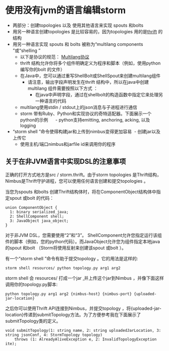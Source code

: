 # 使用没有jvm的语言编辑storm

*   两部分：创建topologies 以及 使用其他语言来实现 spouts 和bolts
*   用另一种语言创建topologies 是比较容易的，因为topologies 用的是[thrift](link%20to%20storm.thrift) 的结构
*   用另一种语言实现 spouts 和 bolts 被称为“multilang components ”或“shelling ”
    *   以下是协议的规范： [Multilang协议](Multilang-protocol.html)
    *   thrift 结构允许你将多个组件明确定义为程序和脚本（例如，使用python编写你的bolt 的文件）
    *   在Java中，您可以通过重写ShellBolt或ShellSpout来创建multilang组件
        *   请注意，输出字段声明发生在thrift 结构中，所以在java中创建multilang 组件需要按照以下方式 ：
            *   在java中声明字段，通过在shellbolt的构造函数中指定它来处理另一种语言的代码
    *   multilang使用stdin / stdout上的json消息与子进程进行通信
    *   storm 带有Ruby、Python和实现协议的奇特适配器。下面展示一个python的示例      - python支持emitting, anchoring, acking, 以及 logging
*   “storm shell ”命令使得构建jar和上传到nimbus变得更加容易  - 创建jar以及上传它
    *   使用主机/端口nimbus和jarfile id来调用你的程序

## 关于在非JVM语言中实现DSL的注意事项

正确的打开方式地方是src / storm.thrift。由于storm topologies 是Thrift结构，Nimbus是Thrift守护进程，您可以使用任何语言创建和提交topologies 。

当您为spouts 和bolts 创建Thrift结构体时，将在ComponentObject结构体中指定spout 或bolt 的代码：

```
union ComponentObject {
  1: binary serialized_java;
  2: ShellComponent shell;
  3: JavaObject java_object;
} 
```

对于非JVM DSL，您需要使用“2”和“3”。 ShellComponent允许您指定运行该组件的脚本（例如，您的python代码）。而JavaObject允许您为组件指定本地java的spout 和bolt （Storm将使用反射来创建该spout 或bolt ）。

有一个“storm shell ”命令有助于提交topology 。它的用法是这样的:

```
storm shell resources/ python topology.py arg1 arg2 
```

storm shell 会 resources/ 打成一个jar ,并上传这个jar到Nimbus ，并像下面这样调用你的topology.py脚本:

```
python topology.py arg1 arg2 {nimbus-host} {nimbus-port} {uploaded-jar-location} 
```

之后你可以使用Thrift API连接到Nimbus，并提交topology ，将{uploaded-jar-location}传递到submitTopology方法。为了方便参考我在下面展示了submitTopology类的定义。

```
void submitTopology(1: string name, 2: string uploadedJarLocation, 3: string jsonConf, 4: StormTopology topology)
    throws (1: AlreadyAliveException e, 2: InvalidTopologyException ite); 
```